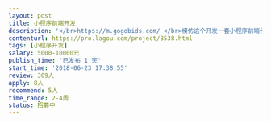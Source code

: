 ```yaml
---                
layout: post       
title: 小程序前端开发           
description: '</br>https://m.gogobids.com/ </br>模仿这个开发一套小程序前端代码</br>只需要前端的静态界面，后端的数据不用</br>'     
contenturl: https://pro.lagou.com/project/8538.html      
tags: [小程序开发]            
salary: 5000-10000元          
publish_time: '已发布 1 天'         
start_time: '2018-06-23 17:38:55'           
review: 309人                   
apply: 8人                   
recommend: 5人                   
time_range: 2-4周              
status: 招募中                  
---                 
```

